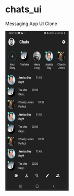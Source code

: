 # chats_ui

Messaging App UI Clone

<img src=https://github.com/hsinha610/chats_ui/blob/master/Screenshot_20210216-064757.jpg width="200" height="500"/>
